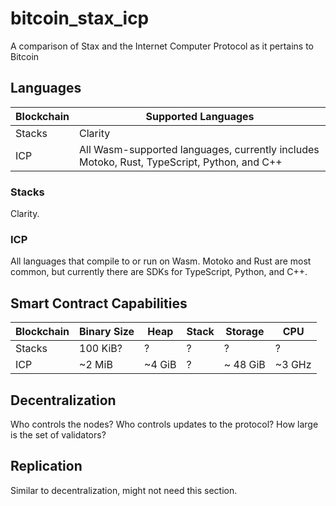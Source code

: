 # bitcoin_stax_icp
A comparison of Stax and the Internet Computer Protocol as it pertains to Bitcoin

## Languages

| Blockchain | Supported Languages |
| -- | -- |
| Stacks | Clarity |
| ICP | All Wasm-supported languages, currently includes Motoko, Rust, TypeScript, Python, and C++ |

### Stacks

Clarity.

### ICP

All languages that compile to or run on Wasm. Motoko and Rust are most common, but currently there are SDKs for TypeScript, Python, and C++.

## Smart Contract Capabilities

| Blockchain | Binary Size | Heap | Stack | Storage | CPU |
| -- | -- | -- | -- | -- | -- |
| Stacks | 100 KiB? | ? | ? | ? | ? |
| ICP | ~2 MiB | ~4 GiB | ? | ~ 48 GiB | ~3 GHz | 

## Decentralization

Who controls the nodes? Who controls updates to the protocol? How large is the set of validators?

## Replication

Similar to decentralization, might not need this section.
